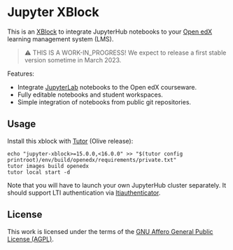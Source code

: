 # Jupyter XBlock

This is an [XBlock](https://edx.readthedocs.io/projects/xblock-tutorial/en/latest/overview/introduction.html) to integrate JupyterHub notebooks to your [Open edX](https://openedx.org) learning management system (LMS).

> ⚠️ THIS IS A WORK-IN_PROGRESS! We expect to release a first stable version sometime in March 2023.

Features:

* Integrate [JupyterLab](https://jupyterlab.readthedocs.io/en/stable/) notebooks to the Open edX courseware.
* Fully editable notebooks and student workspaces.
* Simple integration of notebooks from public git repositories.


## Usage

Install this xblock with [Tutor](https://docs.tutor.overhang.io/) (Olive release):

    echo "jupyter-xblock>=15.0.0,<16.0.0" >> "$(tutor config printroot)/env/build/openedx/requirements/private.txt"
    tutor images build openedx
    tutor local start -d

Note that you will have to launch your own JupyterHub cluster separately. It should support LTI authentication via [ltiauthenticator](https://github.com/jupyterhub/ltiauthenticator/).


## License

This work is licensed under the terms of the [GNU Affero General Public License (AGPL)](https://github.com/overhangio/jupyter-xblock/blob/master/LICENSE.txt).
